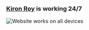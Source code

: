 ### [Kiron Roy](https://kironroy.github.io/) is working 24/7  


![Website works on all devices](https://cdn.glitch.me/e388522d-6452-490a-b12c-129c1bef4aa2%2Fgit.jpg?v=1633495277007)



